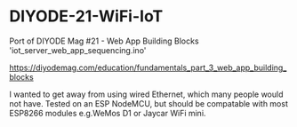# DIYODE-21-WiFi-IoT
Port of DIYODE Mag #21 - Web App Building Blocks 'iot_server_web_app_sequencing.ino'

https://diyodemag.com/education/fundamentals_part_3_web_app_building_blocks

I wanted to get away from using wired Ethernet, which many people would not have.
Tested on an ESP NodeMCU, but should be compatable with most ESP8266 modules e.g.WeMos D1 or Jaycar WiFi mini.
